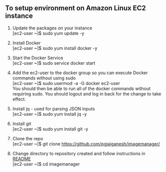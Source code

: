 ## To setup environment on Amazon Linux EC2 instance

1.  Update the packages on your instance  
[ec2-user ~]$ sudo yum update -y

1.  Install Docker  
[ec2-user ~]$ sudo yum install docker -y

1.  Start the Docker Service  
[ec2-user ~]$ sudo service docker start

1.  Add the ec2-user to the docker group so you can execute Docker commands without using sudo  
[ec2-user ~]$ sudo usermod -a -G docker ec2-user  
    You should then be able to run all of the docker commands without requiring sudo. You should logout and log  in back for the change to take effect.

1.  Install jq - used for parsing JSON inputs  
[ec2-user ~]$ sudo yum install jq -y

1.  Install git  
[ec2-user ~]$ sudo yum install git -y

1.  Clone the repo  
[ec2-user ~]$ git clone https://github.com/pgjaiganesh/imagemanager/

1.  Change directory to repository created and follow instructions in [README](README.md)  
[ec2-user ~]$ cd imagemanager
